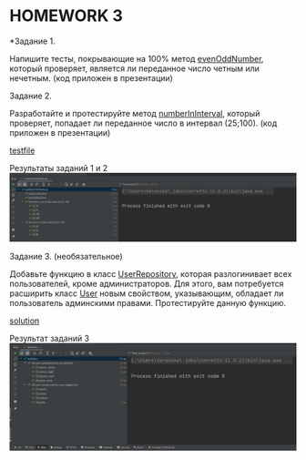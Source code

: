 # HOMEWORK 3
*Задание 1.

Напишите тесты, покрывающие на 100% метод [evenOddNumber](src/hw/MainHW.java), 
который проверяет, является ли переданное число четным или нечетным. 
(код приложен в презентации)

Задание 2.

Разработайте и протестируйте метод [numberInInterval](src/hw/MainHW.java), 
который проверяет, попадает ли переданное число в интервал (25;100). 
(код приложен в презентации)

[testfile](test/testMainHWMethods.java)

Результаты заданий 1 и 2
![result](result1.png)

Задание 3.  (необязательное)

Добавьте функцию в класс [UserRepository](src/tdd/UserRepository.java), которая разлогинивает всех пользователей, 
кроме администраторов. Для этого, вам потребуется расширить класс [User](src/tdd/User.java) новым свойством, 
указывающим, обладает ли пользователь админскими правами. Протестируйте данную функцию.

[solution](test/testUsers.java)

Результат заданий 3
![result](result2.png)
